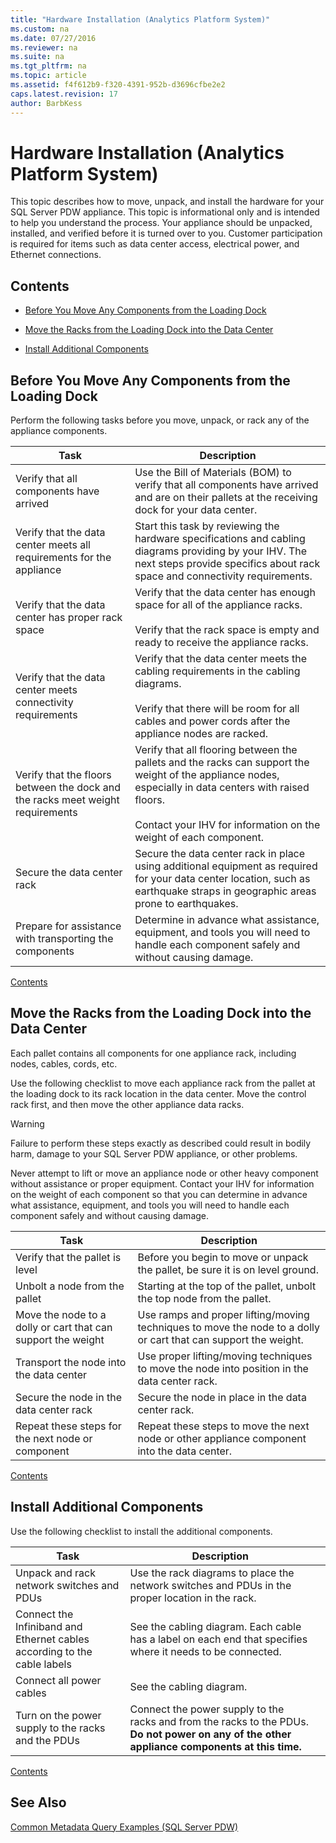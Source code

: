 ```yaml
---
title: "Hardware Installation (Analytics Platform System)"
ms.custom: na
ms.date: 07/27/2016
ms.reviewer: na
ms.suite: na
ms.tgt_pltfrm: na
ms.topic: article
ms.assetid: f4f612b9-f320-4391-952b-d3696cfbe2e2
caps.latest.revision: 17
author: BarbKess
---
```

# Hardware Installation (Analytics Platform System)
This topic describes how to move, unpack, and install the hardware for your SQL Server PDW appliance. This topic is informational only and is intended to help you understand the process. Your appliance should be unpacked, installed, and verified before it is turned over to you. Customer participation is required for items such as data center access, electrical power, and Ethernet connections.  
  
## <a name="TOP"></a>Contents  
  
-   [Before You Move Any Components from the Loading Dock](#BeforeMoving)  
  
-   [Move the Racks from the Loading Dock into the Data Center](#Moving)  
  
-   [Install Additional Components](#AfterMoving)  
  
## <a name="BeforeMoving"></a>Before You Move Any Components from the Loading Dock  
Perform the following tasks before you move, unpack, or rack any of the appliance components.  
  
|Task|Description|  
|--------|---------------|  
|Verify that all components have arrived|Use the Bill of Materials (BOM) to verify that all components have arrived and are on their pallets at the receiving dock for your data center.|  
|Verify that the data center meets all requirements for the appliance|Start this task by reviewing the hardware specifications and cabling diagrams providing by your IHV. The next steps provide specifics about rack space and connectivity requirements.|  
|Verify that the data center has proper rack space|Verify that the data center has enough space for all of the appliance racks.<br /><br />Verify that the rack space is empty and ready to receive the appliance racks.|  
|Verify that the data center meets connectivity requirements|Verify that the data center meets the cabling requirements in the cabling diagrams.<br /><br />Verify that there will be room for all cables and power cords after the appliance nodes are racked.|  
|Verify that the floors between the dock and the racks meet weight requirements|Verify that all flooring between the pallets and the racks can support the weight of the appliance nodes, especially in data centers with raised floors.<br /><br />Contact your IHV for information on the weight of each component.|  
|Secure the data center rack|Secure the data center rack in place using additional equipment as required for your data center location, such as earthquake straps in geographic areas prone to earthquakes.|  
|Prepare for assistance with transporting the components|Determine in advance what assistance, equipment, and tools you will need to handle each component safely and without causing damage.|  
  
[Contents](#TOP)  
  
## <a name="Moving"></a>Move the Racks from the Loading Dock into the Data Center  
Each pallet contains all components for one appliance rack, including nodes, cables, cords, etc.  
  
Use the following checklist to move each appliance rack from the pallet at the loading dock to its rack location in the data center. Move the control rack first, and then move the other appliance data racks.  
  
> [!WARNING]  
> Failure to perform these steps exactly as described could result in bodily harm, damage to your SQL Server PDW appliance, or other problems.  
>   
> Never attempt to lift or move an appliance node or other heavy component without assistance or proper equipment. Contact your IHV for information on the weight of each component so that you can determine in advance what assistance, equipment, and tools you will need to handle each component safely and without causing damage.  
  
|Task|Description|  
|--------|---------------|  
|Verify that the pallet is level|Before you begin to move or unpack the pallet, be sure it is on level ground.|  
|Unbolt a node from the pallet|Starting at the top of the pallet, unbolt the top node from the pallet.|  
|Move the node to a dolly or cart that can support the weight|Use ramps and proper lifting/moving techniques to move the node to a dolly or cart that can support the weight.|  
|Transport the node into the data center|Use proper lifting/moving techniques to move the node into position in the data center rack.|  
|Secure the node in the data center rack|Secure the node in place in the data center rack.|  
|Repeat these steps for the next node or component|Repeat these steps to move the next node or other appliance component into the data center.|  
  
[Contents](#TOP)  
  
## <a name="AfterMoving"></a>Install Additional Components  
Use the following checklist to install the additional components.  
  
|Task|Description||  
|--------|---------------|-|  
|Unpack and rack network switches and PDUs|Use the rack diagrams to place the network switches and PDUs in the proper location in the rack.||  
|Connect the Infiniband and Ethernet cables according to the cable labels|See the cabling diagram. Each cable has a label on each end that specifies where it needs to be connected.||  
|Connect all power cables|See the cabling diagram.||  
|Turn on the power supply to the racks and the PDUs|Connect the power supply to the racks and from the racks to the PDUs. **Do not power on any of the other appliance components at this time.**||  
  
[Contents](#TOP)  
  
## See Also  
[Common Metadata Query Examples &#40;SQL Server PDW&#41;](../../mpp/sqlpdw/common-metadata-query-examples-sql-server-pdw.md)  
  
